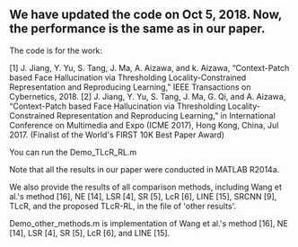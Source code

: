 ## We have updated the code on Oct 5, 2018. Now, the performance is the same as in our paper.

The code is for the work:

[1] J. Jiang, Y. Yu, S. Tang, J. Ma, A. Aizawa, and k. Aizawa, “Context-Patch based Face Hallucination via Thresholding Locality-Constrained Representation and Reproducing Learning,” IEEE Transactions on Cybernetics, 2018.
[2] J. Jiang, Y. Yu, S. Tang, J. Ma, G. Qi, and A. Aizawa, “Context-Patch based Face Hallucination via Thresholding Locality-Constrained Representation and Reproducing Learning,” in International Conference on Multimedia and Expo (ICME 2017), Hong Kong, China, Jul 2017. (Finalist of the World's FIRST 10K Best Paper Award) 



You can run the Demo_TLcR_RL.m


Note that all the results in our paper were conducted in MATLAB R2014a.


We also provide the results of all comparison methods, including Wang et al.'s method [16], NE [14], LSR [4], SR [5], LcR [6], LINE [15], SRCNN [9], TLcR, and the proposed TLcR-RL, in the file of 'other results'.

Demo_other_methods.m is implementation of Wang et al.'s method [16], NE [14], LSR [4], SR [5], LcR [6], and LINE [15].
